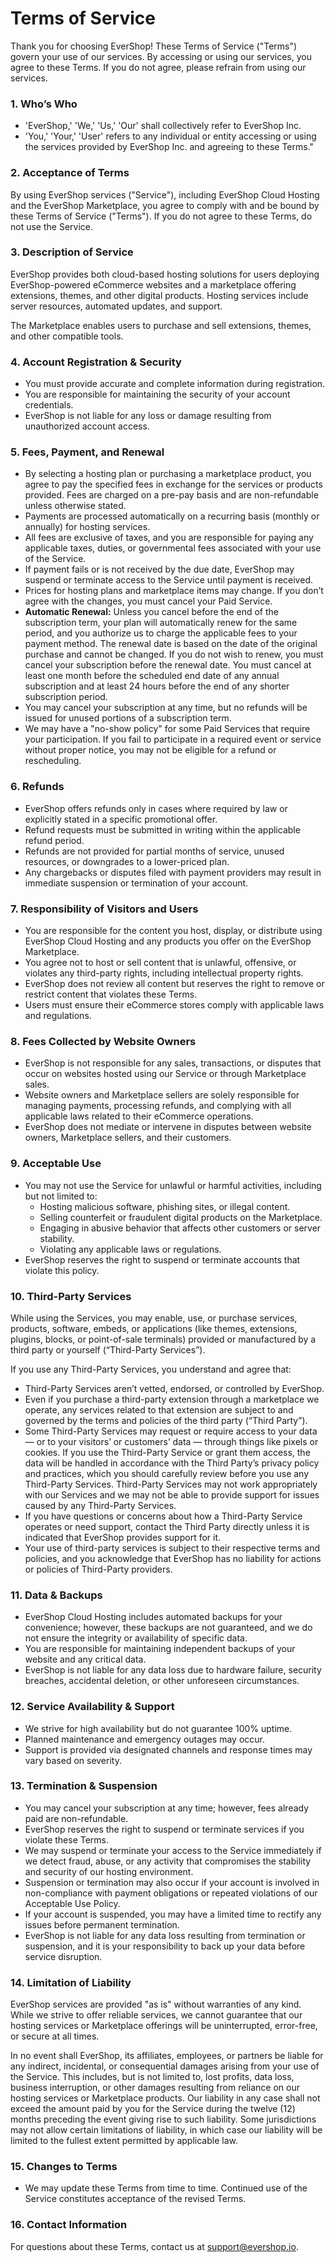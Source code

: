 # Terms of Service

Thank you for choosing EverShop! These Terms of Service ("Terms") govern your use of our services. By accessing or using our services, you agree to these Terms. If you do not agree, please refrain from using our services.

### 1. Who’s Who

- 'EverShop,' 'We,' 'Us,' 'Our' shall collectively refer to EverShop Inc.
- 'You,' 'Your,' 'User' refers to any individual or entity accessing or using the services provided by EverShop Inc. and agreeing to these Terms."

### 2. Acceptance of Terms

By using EverShop services ("Service"), including EverShop Cloud Hosting and the EverShop Marketplace, you agree to comply with and be bound by these Terms of Service ("Terms"). If you do not agree to these Terms, do not use the Service.

### 3. Description of Service

EverShop provides both cloud-based hosting solutions for users deploying EverShop-powered eCommerce websites and a marketplace offering extensions, themes, and other digital products. Hosting services include server resources, automated updates, and support. 

The Marketplace enables users to purchase and sell extensions, themes, and other compatible tools.

### 4. Account Registration & Security

- You must provide accurate and complete information during registration.
- You are responsible for maintaining the security of your account credentials.
- EverShop is not liable for any loss or damage resulting from unauthorized account access.

### 5. Fees, Payment, and Renewal

- By selecting a hosting plan or purchasing a marketplace product, you agree to pay the specified fees in exchange for the services or products provided. Fees are charged on a pre-pay basis and are non-refundable unless otherwise stated.
- Payments are processed automatically on a recurring basis (monthly or annually) for hosting services.
- All fees are exclusive of taxes, and you are responsible for paying any applicable taxes, duties, or governmental fees associated with your use of the Service.
- If payment fails or is not received by the due date, EverShop may suspend or terminate access to the Service until payment is received.
- Prices for hosting plans and marketplace items may change. If you don’t agree with the changes, you must cancel your Paid Service.
- **Automatic Renewal:** Unless you cancel before the end of the subscription term, your plan will automatically renew for the same period, and you authorize us to charge the applicable fees to your payment method. The renewal date is based on the date of the original purchase and cannot be changed. If you do not wish to renew, you must cancel your subscription before the renewal date. You must cancel at least one month before the scheduled end date of any annual subscription and at least 24 hours before the end of any shorter subscription period.
- You may cancel your subscription at any time, but no refunds will be issued for unused portions of a subscription term.
- We may have a "no-show policy" for some Paid Services that require your participation. If you fail to participate in a required event or service without proper notice, you may not be eligible for a refund or rescheduling.

### 6. Refunds

- EverShop offers refunds only in cases where required by law or explicitly stated in a specific promotional offer.
- Refund requests must be submitted in writing within the applicable refund period.
- Refunds are not provided for partial months of service, unused resources, or downgrades to a lower-priced plan.
- Any chargebacks or disputes filed with payment providers may result in immediate suspension or termination of your account.

### 7. Responsibility of Visitors and Users

- You are responsible for the content you host, display, or distribute using EverShop Cloud Hosting and any products you offer on the EverShop Marketplace.
- You agree not to host or sell content that is unlawful, offensive, or violates any third-party rights, including intellectual property rights.
- EverShop does not review all content but reserves the right to remove or restrict content that violates these Terms.
- Users must ensure their eCommerce stores comply with applicable laws and regulations.

### 8. Fees Collected by Website Owners

- EverShop is not responsible for any sales, transactions, or disputes that occur on websites hosted using our Service or through Marketplace sales.
- Website owners and Marketplace sellers are solely responsible for managing payments, processing refunds, and complying with all applicable laws related to their eCommerce operations.
- EverShop does not mediate or intervene in disputes between website owners, Marketplace sellers, and their customers.

### 9. Acceptable Use

- You may not use the Service for unlawful or harmful activities, including but not limited to:
  - Hosting malicious software, phishing sites, or illegal content.
  - Selling counterfeit or fraudulent digital products on the Marketplace.
  - Engaging in abusive behavior that affects other customers or server stability.
  - Violating any applicable laws or regulations.
- EverShop reserves the right to suspend or terminate accounts that violate this policy.

### 10. Third-Party Services

While using the Services, you may enable, use, or purchase services, products, software, embeds, or applications (like themes, extensions, plugins, blocks, or point-of-sale terminals) provided or manufactured by a third party or yourself (“Third-Party Services”).

If you use any Third-Party Services, you understand and agree that:

- Third-Party Services aren’t vetted, endorsed, or controlled by EverShop.
- Even if you purchase a third-party extension through a marketplace we operate, any services related to that extension are subject to and governed by the terms and policies of the third party (“Third Party”).
- Some Third-Party Services may request or require access to your data — or to your visitors’ or customers’ data — through things like pixels or cookies. If you use the Third-Party Service or grant them access, the data will be handled in accordance with the Third Party’s privacy policy and practices, which you should carefully review before you use any Third-Party Services. Third-Party Services may not work appropriately with our Services and we may not be able to provide support for issues caused by any Third-Party Services.
- If you have questions or concerns about how a Third-Party Service operates or need support, contact the Third Party directly unless it is indicated that EverShop provides support for it.
- Your use of third-party services is subject to their respective terms and policies, and you acknowledge that EverShop has no liability for actions or policies of Third-Party  providers.

### 11. Data & Backups

- EverShop Cloud Hosting includes automated backups for your convenience; however, these backups are not guaranteed, and we do not ensure the integrity or availability of specific data.
- You are responsible for maintaining independent backups of your website and any critical data.
- EverShop is not liable for any data loss due to hardware failure, security breaches, accidental deletion, or other unforeseen circumstances.

### 12. Service Availability & Support

- We strive for high availability but do not guarantee 100% uptime.
- Planned maintenance and emergency outages may occur.
- Support is provided via designated channels and response times may vary based on severity.

### 13. Termination & Suspension

- You may cancel your subscription at any time; however, fees already paid are non-refundable.
- EverShop reserves the right to suspend or terminate services if you violate these Terms.
- We may suspend or terminate your access to the Service immediately if we detect fraud, abuse, or any activity that compromises the stability and security of our hosting environment.
- Suspension or termination may also occur if your account is involved in non-compliance with payment obligations or repeated violations of our Acceptable Use Policy.
- If your account is suspended, you may have a limited time to rectify any issues before permanent termination.
- EverShop is not liable for any data loss resulting from termination or suspension, and it is your responsibility to back up your data before service disruption.

### 14. Limitation of Liability

EverShop services are provided "as is" without warranties of any kind. While we strive to offer reliable services, we cannot guarantee that our hosting services or Marketplace offerings will be uninterrupted, error-free, or secure at all times. 

In no event shall EverShop, its affiliates, employees, or partners be liable for any indirect, incidental, or consequential damages arising from your use of the Service. This includes, but is not limited to, lost profits, data loss, business interruption, or other damages resulting from reliance on our hosting services or Marketplace products. Our liability in any case shall not exceed the amount paid by you for the Service during the twelve (12) months preceding the event giving rise to such liability. Some jurisdictions may not allow certain limitations of liability, in which case our liability will be limited to the fullest extent permitted by applicable law.

### 15. Changes to Terms

- We may update these Terms from time to time. Continued use of the Service constitutes acceptance of the revised Terms.

### 16. Contact Information

For questions about these Terms, contact us at support@evershop.io.

